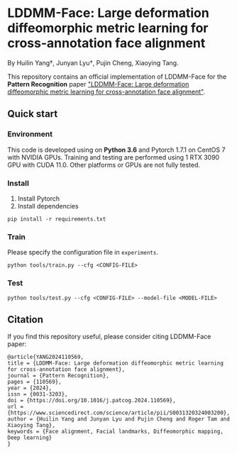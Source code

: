 # LDDMM-Face: Large deformation diffeomorphic metric learning for cross-annotation face alignment

By Huilin Yang†, Junyan Lyu†, Pujin Cheng, Xiaoying Tang.

This repository contains an official implementation of LDDMM-Face for the **Pattern Recognition** paper ["LDDMM-Face: Large deformation diffeomorphic metric learning for cross-annotation face alignment"](https://doi.org/10.1016/j.patcog.2024.110569).

## Quick start
### Environment
This code is developed using on **Python 3.6** and Pytorch 1.7.1 on CentOS 7 with NVIDIA GPUs. Training and testing are performed using 1 RTX 3090 GPU with CUDA 11.0. Other platforms or GPUs are not fully tested.

### Install
1. Install Pytorch
2. Install dependencies
```shell
pip install -r requirements.txt
```

### Train
Please specify the configuration file in ```experiments```.
```shell
python tools/train.py --cfg <CONFIG-FILE>
```

### Test
```shell
python tools/test.py --cfg <CONFIG-FILE> --model-file <MODEL-FILE>
```

## Citation
If you find this repository useful, please consider citing LDDMM-Face paper:

```
@article{YANG2024110569,
title = {LDDMM-Face: Large deformation diffeomorphic metric learning for cross-annotation face alignment},
journal = {Pattern Recognition},
pages = {110569},
year = {2024},
issn = {0031-3203},
doi = {https://doi.org/10.1016/j.patcog.2024.110569},
url = {https://www.sciencedirect.com/science/article/pii/S0031320324003200},
author = {Huilin Yang and Junyan Lyu and Pujin Cheng and Roger Tam and Xiaoying Tang},
keywords = {Face alignment, Facial landmarks, Diffeomorphic mapping, Deep learning}
}
```
